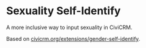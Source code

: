 # Sexuality Self-Identify
A more inclusive way to input sexuality in CiviCRM.

Based on [civicrm.org/extensions/gender-self-identify](https://civicrm.org/extensions/gender-self-identify).
